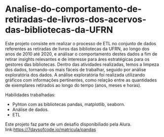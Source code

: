 # Analise-do-comportamento-de-retiradas-de-livros-dos-acervos-das-bibliotecas-da-UFRN

Este projeto consiste em realizar o processo de ETL no conjunto de dados referentes as retiradas de livros das bibliotecas da UFRN, ao longo dos anos de 2010 até 2020, e análisar o comportamento destes dados a fim de retirar insights relevantes e de interesse para áres estratégicas para os gestores das bibliotecas. Dentro das atividades realizadas, temos a limpeza dos dados, tornando-os mais fáceis de trabalhar, seguido por análise exploratória dos dados. A análise exploratória foi realizada utilizando gráficos com informações pertinentes, como relação entre as quantidades de exemplares retirados ao longo do tempo (anos, meses e horas).

Habilidades trabalhadas:
* Pyhton com as bibliotecas pandas, matplotlib, seaborn.
* Análise de dados.
* ETL

Este projeto faz parte de um desafio disponibiliado pela Alura.
link:https://7daysofcode.io/matricula/pandas
